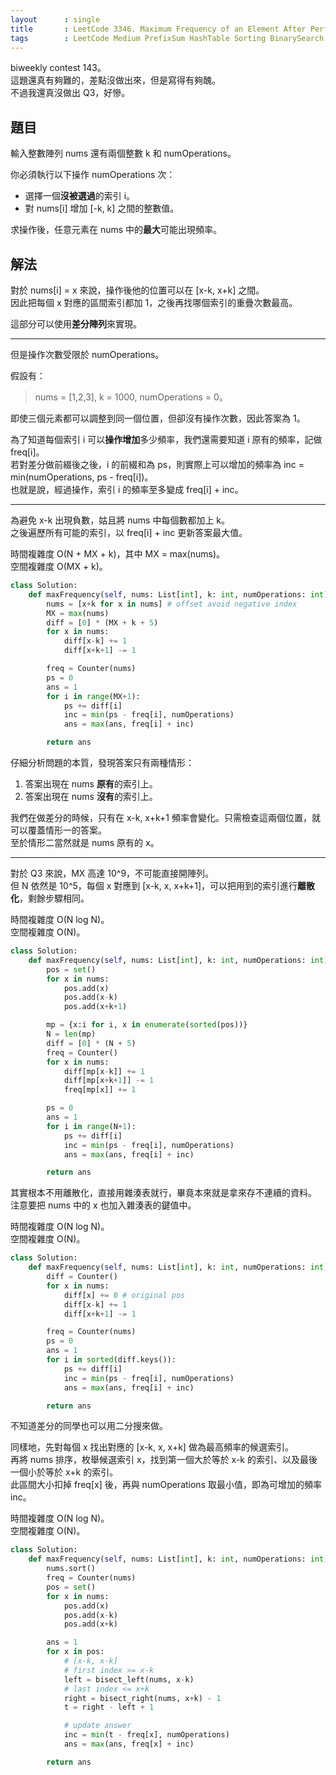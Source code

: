```yaml
---
layout      : single
title       : LeetCode 3346. Maximum Frequency of an Element After Performing Operations I
tags        : LeetCode Medium PrefixSum HashTable Sorting BinarySearch
---
```

biweekly contest 143。  
這題還真有夠難的，差點沒做出來，但是寫得有夠醜。  
不過我還真沒做出 Q3，好慘。  

## 題目

輸入整數陣列 nums 還有兩個整數 k 和 numOperations。  

你必須執行以下操作 numOperations 次：  

- 選擇一個**沒被選過**的索引 i。  
- 對 nums[i] 增加 [-k, k] 之間的整數值。  

求操作後，任意元素在 nums 中的**最大**可能出現頻率。  

## 解法

對於 nums[i] = x 來說，操作後他的位置可以在 [x-k, x+k] 之間。  
因此把每個 x 對應的區間索引都加 1，之後再找哪個索引的重疊次數最高。  

這部分可以使用**差分陣列**來實現。  

---

但是操作次數受限於 numOperations。  

假設有：  
> nums = [1,2,3], k = 1000, numOperations = 0。  

即使三個元素都可以調整到同一個位置，但卻沒有操作次數，因此答案為 1。  

為了知道每個索引 i 可以**操作增加**多少頻率，我們還需要知道 i 原有的頻率，記做 freq[i]。  
若對差分做前綴後之後，i 的前綴和為 ps，則實際上可以增加的頻率為 inc = min(numOperations, ps - freq[i])。  
也就是說，經過操作，索引 i 的頻率至多變成 freq[i] + inc。  

---

為避免 x-k 出現負數，姑且將 nums 中每個數都加上 k。  
之後遍歷所有可能的索引，以 freq[i] + inc 更新答案最大值。  

時間複雜度 O(N + MX + k)，其中 MX = max(nums)。  
空間複雜度 O(MX + k)。  

```python
class Solution:
    def maxFrequency(self, nums: List[int], k: int, numOperations: int) -> int:
        nums = [x+k for x in nums] # offset avoid negative index
        MX = max(nums)
        diff = [0] * (MX + k + 5)
        for x in nums:
            diff[x-k] += 1
            diff[x+k+1] -= 1

        freq = Counter(nums)
        ps = 0
        ans = 1
        for i in range(MX+1):
            ps += diff[i]
            inc = min(ps - freq[i], numOperations)
            ans = max(ans, freq[i] + inc)

        return ans
```

仔細分析問題的本質，發現答案只有兩種情形：  

1. 答案出現在 nums **原有**的索引上。  
2. 答案出現在 nums **沒有**的索引上。  

我們在做差分的時候，只有在 x-k, x+k+1 頻率會變化。只需檢查這兩個位置，就可以覆蓋情形一的答案。  
至於情形二當然就是 nums 原有的 x。  

---

對於 Q3 來說，MX 高達 10^9，不可能直接開陣列。  
但 N 依然是 10^5，每個 x 對應到 [x-k, x, x+k+1]，可以把用到的索引進行**離散化**，剩餘步驟相同。  

時間複雜度 O(N log N)。  
空間複雜度 O(N)。  

```python
class Solution:
    def maxFrequency(self, nums: List[int], k: int, numOperations: int) -> int:
        pos = set()
        for x in nums:
            pos.add(x)
            pos.add(x-k)
            pos.add(x+k+1)

        mp = {x:i for i, x in enumerate(sorted(pos))}
        N = len(mp)
        diff = [0] * (N + 5)
        freq = Counter()
        for x in nums:
            diff[mp[x-k]] += 1
            diff[mp[x+k+1]] -= 1
            freq[mp[x]] += 1

        ps = 0
        ans = 1
        for i in range(N+1):
            ps += diff[i]
            inc = min(ps - freq[i], numOperations)
            ans = max(ans, freq[i] + inc)

        return ans
```

其實根本不用離散化，直接用雜湊表就行，畢竟本來就是拿來存不連續的資料。  
注意要把 nums 中的 x 也加入雜湊表的鍵值中。  

時間複雜度 O(N log N)。  
空間複雜度 O(N)。  

```python
class Solution:
    def maxFrequency(self, nums: List[int], k: int, numOperations: int) -> int:
        diff = Counter()
        for x in nums:
            diff[x] += 0 # original pos
            diff[x-k] += 1
            diff[x+k+1] -= 1

        freq = Counter(nums)
        ps = 0
        ans = 1
        for i in sorted(diff.keys()):
            ps += diff[i]
            inc = min(ps - freq[i], numOperations)
            ans = max(ans, freq[i] + inc)

        return ans
```

不知道差分的同學也可以用二分搜來做。  

同樣地，先對每個 x 找出對應的 [x-k, x, x+k] 做為最高頻率的候選索引。  
再將 nums 排序，枚舉候選索引 x，找到第一個大於等於 x-k 的索引、以及最後一個小於等於 x+k 的索引。  
此區間大小扣掉 freq[x] 後，再與 numOperations 取最小值，即為可增加的頻率 inc。  

時間複雜度 O(N log N)。  
空間複雜度 O(N)。  

```python
class Solution:
    def maxFrequency(self, nums: List[int], k: int, numOperations: int) -> int:
        nums.sort()
        freq = Counter(nums)
        pos = set()
        for x in nums:
            pos.add(x)
            pos.add(x-k)
            pos.add(x+k)

        ans = 1
        for x in pos:
            # [x-k, x-k]
            # first index >= x-k
            left = bisect_left(nums, x-k)
            # last index <= x+k
            right = bisect_right(nums, x+k) - 1
            t = right - left + 1

            # update answer
            inc = min(t - freq[x], numOperations)
            ans = max(ans, freq[x] + inc)

        return ans
```
